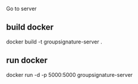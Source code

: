 Go to server
## build docker
docker build -t groupsignature-server .

## run docker
docker run -d -p 5000:5000 groupsignature-server